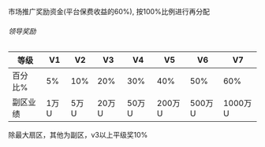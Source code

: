 市场推广奖励资金(平台保费收益的60%), 按100%比例进行再分配

###### 领导奖励

| 等级  | V1   | V2   |V3   |V4   |V5   |V6    |V7    |
| -------- | -------- | -------- |-------- | -------- | -------- |-------- | -------- |
| 百分比%   | 5%  | 10%   |20%  | 30%   |40%   | 50%   |60%   |
| 副区业绩   | 1万U   | 5万U   |20万U | 50万U | 200万U | 500万U |1000万U |


除最大扇区，其他为副区，v3以上平级奖10%